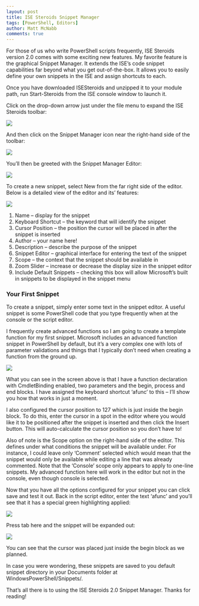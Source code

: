 ```yaml
---
layout: post
title: ISE Steroids Snippet Manager
tags: [PowerShell, Editors]
author: Matt McNabb
comments: true
---
```


[1]: /assets/img/Snippet1.png
[2]: /assets/img/Snippet2.png
[3]: /assets/img/Snippet3.png
[4]: /assets/img/Snippet4.png
[5]: /assets/img/Snippet5.png
[6]: /assets/img/Snippet6.png
[7]: /assets/img/Snippet7.png

For those of us who write PowerShell scripts frequently, ISE Steroids version 2.0 comes with some exciting new features. My favorite feature is the graphical Snippet Manager. It extends the ISE’s code snippet capabilities far beyond what you get out-of-the-box. It allows you to easily define your own snippets in the ISE and assign shortcuts to each.

Once you have downloaded ISESteroids and unzipped it to your module path, run Start-Steroids from the ISE console window to launch it.<!--more-->

Click on the drop-down arrow just under the file menu to expand the ISE Steroids toolbar:

<!--more-->

![][1]

And then click on the Snippet Manager icon near the right-hand side of the toolbar:

![][2]

You’ll then be greeted with the Snippet Manager Editor:

![][3]

To create a new snippet, select New from the far right side of the editor. Below is a detailed view of the editor and its’ features:

![][4]

1. Name – display for the snippet
2. Keyboard Shortcut – the keyword that will identify the snippet
3. Cursor Position – the position the cursor will be placed in after the snippet is inserted
4. Author – your name here!
5. Description – describe the purpose of the snippet
6. Snippet Editor – graphical interface for entering the text of the snippet
7. Scope – the context that the snippet should be available in
8. Zoom Slider – increase or decrease the display size in the snippet editor
9. Include Default Snippets – checking this box will allow Microsoft’s built in snippets to be displayed in the snippet menu

### Your First Snippet
To create a snippet, simply enter some text in the snippet editor. A useful snippet is some PowerShell code that you type frequently when at the console or the script editor.

I frequently create advanced functions so I am going to create a template function for my first snippet. Microsoft includes an advanced function snippet in PowerShell by default, but it’s a very complex one with lots of parameter validations and things that I typically don’t need when creating a function from the ground up.

![][5]

What you can see in the screen above is that I have a function declaration with CmdletBinding enabled, two parameters and the begin, process and end blocks. I have assigned the keyboard shortcut ‘afunc’ to this – I’ll show you how that works in just a moment.

I also configured the cursor position to 127 which is just inside the begin block. To do this, enter the cursor in a spot in the editor where you would like it to be positioned after the snippet is inserted and then click the Insert button. This will auto-calculate the cursor position so you don’t have to!

Also of note is the Scope option on the right-hand side of the editor. This defines under what conditions the snippet will be available under. For instance, I could leave only ‘Comment’ selected which would mean that the snippet would only be available while editing a line that was already commented. Note that the ‘Console’ scope only appears to apply to one-line snippets. My advanced function here will work in the editor but not in the console, even though console is selected.

Now that you have all the options configured for your snippet you can click save and test it out. Back in the script editor, enter the text ‘afunc’ and you’ll see that it has a special green highlighting applied:

![][6]

Press tab here and the snippet will be expanded out:

![][7]

You can see that the cursor was placed just inside the begin block as we planned.

In case you were wondering, these snippets are saved to you default snippet directory in your Documents folder at WindowsPowerShell/Snippets/.

That’s all there is to using the ISE Steroids 2.0 Snippet Manager. Thanks for reading!